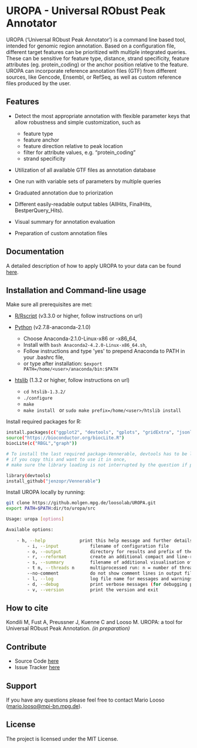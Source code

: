 UROPA - Universal RObust Peak Annotator
=======================================

UROPA (‘Universal RObust Peak Annotator’) is a command line based tool, intended for genomic region
annotation. Based on a configuration file, different target features can be prioritized with multiple integrated queries. 
These can be sensitive for feature type, distance, strand specificity, feature attributes (eg. protein_coding) or the anchor position relative to the feature. 
UROPA can incorporate reference annotation files (GTF) from different sources, like Gencode, Ensembl, or RefSeq, 
as well as custom reference files produced by the user.

Features
--------

-  Detect the most appropriate annotation with flexible parameter keys that allow
   robustness and simple customization, such as
   
   -  feature type
   -  feature anchor
   -  feature direction relative to peak location
   -  filter for attribute values, e.g. “protein\_coding”
   -  strand specificity

-  Utilization of all available GTF files as annotation database
-  One run with variable sets of parameters by multiple queries
-  Graduated annotation due to priorization
-  Different easily-readable output tables (AllHits, FinalHits, BestperQuery\_Hits).
-  Visual summary for annotation evaluation
-  Preparation of custom annotation files

Documentation
--------------
A detailed description of how to apply UROPA to your data can be found [here](http://uropa-manual.readthedocs.io/).

Installation and Command-line usage
------------------------------------
Make sure all prerequisites are met:

- [R/Rscript](http://www.r-project.org/) (v3.3.0 or higher, follow instructions on url)

- [Python](https://repo.continuum.io/archive/) (v2.7.8-anaconda-2.1.0)
	* Choose Anaconda-2.1.0-Linux-x86 or -x86_64,
	* Install with ```bash Anaconda2-4.2.0-Linux-x86_64.sh```, 
	* Follow instructions and type 'yes' to prepend Anaconda to PATH in your .bashrc file,
	* or type after installation: ``` $export PATH=/home/<user>/anaconda/bin:$PATH ```
	
- [htslib](https://github.com/samtools/htslib/blob/develop/INSTALL) (1.3.2 or higher, follow instructions on url)
	* ```cd htslib-1.3.2/```
	* ```./configure```
	* ```make```
	* ```make install ``` or ```sudo make prefix=/home/<user>/htslib install```


Install required packages for R:
```bash
install.packages(c("ggplot2", "devtools", "gplots", "gridExtra", "jsonlite", "VennDiagram"))
source("https://bioconductor.org/biocLite.R")
biocLite(c("RBGL","graph"))

# To install the last required package-Vennerable, devtools has to be loaded to use the install from github function
# if you copy this and want to use it in once, 
# make sure the library loading is not interrupted by the question if present packages should be updated

library(devtools)
install_github("jenzopr/Vennerable")
```

Install UROPA locally by running:

```bash
git clone https://github.molgen.mpg.de/loosolab/UROPA.git
export PATH=$PATH:dir/to/uropa/src
```

```bash                        
Usage: uropa [options]          

Available options:
	
	- h, --help             print this help message and further details on the configuration file
        - i, --input            filename of configuration file
        - o, --output           directory for results and prefix of the output file name
        - r, --reformat         create an additional compact and line-reduced table as result file
        - s, --summary          filename of additional visualisation of results in graphical format
        - t n, --threads n      multiprocessed run: n = number of threads to run annotation process
        --no-comment            do not show comment lines in output files
        - l, --log              log file name for messages and warnings
        - d, --debug            print verbose messages (for debugging purposes)
        - v, --version          print the version and exit
```

How to cite
-----------

Kondili M, Fust A, Preussner J, Kuenne C and Looso M. UROPA: a tool for Universal RObust Peak Annotation. *(in preparation)*

Contribute
----------

* Source Code [here](https://github.molgen.mpg.de/loosolab/UROPA)
* Issue Tracker [here](https://github.molgen.mpg.de/loosolab/UROPA/issues)

Support
-------

If you have any questions please feel free to contact Mario Looso (mario.looso@mpi-bn.mpg.de).

License
-------

The project is licensed under the MIT License.
